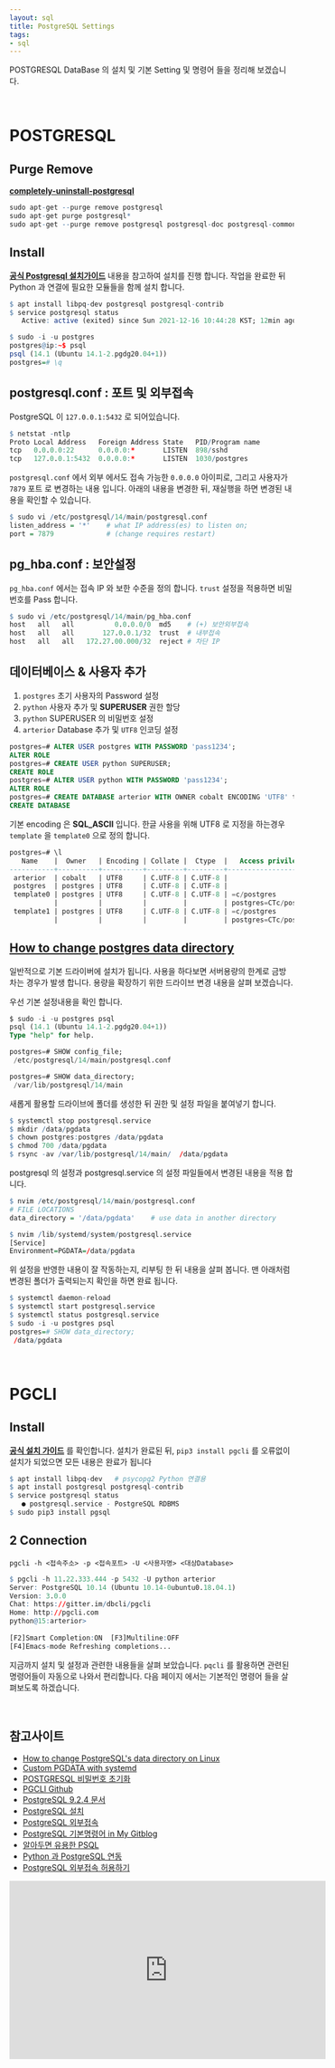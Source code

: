 ```yaml
---
layout: sql
title: PostgreSQL Settings
tags:
- sql
---
```


POSTGRESQL DataBase 의 설치 및 기본 Setting 및 명령어 들을 정리해 보겠습니다.

<br />

# **POSTGRESQL**

## **Purge Remove**
**[completely-uninstall-postgresql](https://kb.objectrocket.com/postgresql/how-to-completely-uninstall-postgresql-757)**

```r
sudo apt-get --purge remove postgresql
sudo apt-get purge postgresql*
sudo apt-get --purge remove postgresql postgresql-doc postgresql-common
```

## **Install**
**[공식 Postgresql 설치가이드](https://www.postgresql.org/download/linux/ubuntu/)** 내용을 참고하여 설치를 진행 합니다. 작업을 완료한 뒤 Python 과 연결에 필요한 모듈들을 함께 설치 합니다.

```r
$ apt install libpq-dev postgresql postgresql-contrib
$ service postgresql status
   Active: active (exited) since Sun 2021-12-16 10:44:28 KST; 12min ago

$ sudo -i -u postgres
postgres@ip:~$ psql
psql (14.1 (Ubuntu 14.1-2.pgdg20.04+1))
postgres=# \q
```

## **postgresql.conf : 포트 및 외부접속**
PostgreSQL 이 `127.0.0.1:5432` 로 되어있습니다.

```r
$ netstat -ntlp     
Proto Local Address   Foreign Address State   PID/Program name    
tcp   0.0.0.0:22      0.0.0.0:*       LISTEN  898/sshd            
tcp   127.0.0.1:5432  0.0.0.0:*       LISTEN  1030/postgres       
```

`postgresql.conf` 에서 외부 에서도 접속 가능한 `0.0.0.0` 아이피로, 그리고 사용자가 `7879` 포트 로 변경하는 내용 입니다. 아래의 내용을 변경한 뒤, 재실행을 하면 변경된 내용을 확인할 수 있습니다.

```r
$ sudo vi /etc/postgresql/14/main/postgresql.conf
listen_address = '*'    # what IP address(es) to listen on;
port = 7879             # (change requires restart)
```

## **pg_hba.conf : 보안설정**

`pg_hba.conf` 에서는 접속 IP 와 보한 수준을 정의 합니다. `trust` 설정을 적용하면 비밀번호를 Pass 합니다.

```r
$ sudo vi /etc/postgresql/14/main/pg_hba.conf
host   all   all          0.0.0.0/0  md5    # (+) 보안외부접속
host   all   all       127.0.0.1/32  trust  # 내부접속
host   all   all   172.27.00.000/32  reject # 차단 IP
```

## **데이터베이스 & 사용자 추가**

1) `postgres` 초기 사용자의 Password 설정
2) `python` 사용자 추가 및 **SUPERUSER** 권한 할당 
3) `python` SUPERUSER 의 비밀번호 설정
4) `arterior` Database 추가 및 `UTF8` 인코딩 설정

```sql
postgres=# ALTER USER postgres WITH PASSWORD 'pass1234';
ALTER ROLE
postgres=# CREATE USER python SUPERUSER;
CREATE ROLE
postgres=# ALTER USER python WITH PASSWORD 'pass1234';
ALTER ROLE
postgres=# CREATE DATABASE arterior WITH OWNER cobalt ENCODING 'UTF8' template template0;
CREATE DATABASE
```

기본 encoding 은 **SQL_ASCII** 입니다. 한글 사용을 위해 UTF8 로 지정을 하는경우 `template` 을 `template0` 으로 정의 합니다.

```sql
postgres=# \l
   Name    |  Owner   | Encoding | Collate |  Ctype  |   Access privileges   
-----------+----------+----------+---------+---------+-----------------------
 arterior  | cobalt   | UTF8     | C.UTF-8 | C.UTF-8 | 
 postgres  | postgres | UTF8     | C.UTF-8 | C.UTF-8 | 
 template0 | postgres | UTF8     | C.UTF-8 | C.UTF-8 | =c/postgres          +
           |          |          |         |         | postgres=CTc/postgres
 template1 | postgres | UTF8     | C.UTF-8 | C.UTF-8 | =c/postgres          +
           |          |          |         |         | postgres=CTc/postgres
```

## **[How to change postgres data directory](https://dbaclass.com/article/how-to-change-postgres-data-directory/)**

일반적으로 기본 드라이버에 설치가 됩니다. 사용을 하다보면 서버용량의 한계로 금방 차는 경우가 발생 합니다. 용량을 확장하기 위한 드라이브 변경 내용을 살펴 보겠습니다.

우선 기본 설정내용을 확인 합니다.

```sql
$ sudo -i -u postgres psql
psql (14.1 (Ubuntu 14.1-2.pgdg20.04+1))
Type "help" for help.

postgres=# SHOW config_file;
 /etc/postgresql/14/main/postgresql.conf

postgres=# SHOW data_directory;
 /var/lib/postgresql/14/main
```

새롭게 활용할 드라이브에 폴더를 생성한 뒤 권한 및 설정 파일을 붙여넣기 합니다.

```r
$ systemctl stop postgresql.service
$ mkdir /data/pgdata
$ chown postgres:postgres /data/pgdata
$ chmod 700 /data/pgdata
$ rsync -av /var/lib/postgresql/14/main/  /data/pgdata
```

postgresql 의 설정과 postgresql.service 의 설정 파일들에서 변경된 내용을 적용 합니다.

```r
$ nvim /etc/postgresql/14/main/postgresql.conf
# FILE LOCATIONS
data_directory = '/data/pgdata'    # use data in another directory

$ nvim /lib/systemd/system/postgresql.service
[Service]
Environment=PGDATA=/data/pgdata
```

위 설정을 반영한 내용이 잘 작동하는지, 리부팅 한 뒤 내용을 살펴 봅니다. 맨 아래처럼 변경된 폴더가 출력되는지 확인을 하면 완료 됩니다.

```r
$ systemctl daemon-reload
$ systemctl start postgresql.service
$ systemctl status postgresql.service
$ sudo -i -u postgres psql
postgres=# SHOW data_directory;
 /data/pgdata
```

<br/>

# **PGCLI**

## **Install**

**[공식 설치 가이드](https://www.pgcli.com/install)** 를 확인합니다. 설치가 완료된 뒤, `pip3 install pgcli` 를 오류없이 설치가 되었으면 모든 내용은 완료가 됩니다

```r
$ apt install libpq-dev   # psycopg2 Python 연결용
$ apt install postgresql postgresql-contrib
$ service postgresql status
   ● postgresql.service - PostgreSQL RDBMS
$ sudo pip3 install pgsql
```

## **2 Connection**
`pgcli -h <접속주소> -p <접속포트> -U <사용자명> <대상Database>`

```r
$ pgcli -h 11.22.333.444 -p 5432 -U python arterior
Server: PostgreSQL 10.14 (Ubuntu 10.14-0ubuntu0.18.04.1)
Version: 3.0.0
Chat: https://gitter.im/dbcli/pgcli
Home: http://pgcli.com
python@15:arterior>
 
[F2]Smart Completion:ON  [F3]Multiline:OFF  
[F4]Emacs-mode Refreshing completions...   
```

지금까지 설치 및 설정과 관련한 내용들을 살펴 보았습니다. `pqcli` 를 활용하면 관련된 명령어들이 자동으로 나와서 편리합니다. 다음 페이지 에서는 기본적인 명령어 들을 살펴보도록 하겠습니다.

<br/>

## 참고사이트
- [How to change PostgreSQL's data directory on Linux](https://fitodic.github.io/how-to-change-postgresql-data-directory-on-linux)
- [Custom PGDATA with systemd](https://pgstef.github.io/2018/02/28/custom_pgdata_with_systemd.html)
- [POSTGRESQL 비밀번호 초기화](https://055055.tistory.com/14)
- [PGCLI Github](https://github.com/dbcli/pgcli)
- [PostgreSQL 9.2.4 문서](https://postgresql.kr/docs/9.2/index.html)
- [PostgreSQL 설치](https://dejavuqa.tistory.com/363?category=257816)
- [PostgreSQL 외부접속](https://dejavuqa.tistory.com/32?category=257816)
- [PostgreSQL 기본명령어 in My Gitblog](https://yongbeomkim.github.io/sql/psql-01-startup/)
- [알아두면 유용한 PSQL](https://browndwarf.tistory.com/51)
- [Python 과 PostgreSQL 연동](https://jinmay.github.io/2018/01/11/python/python-with-postgresql)
- [PostgreSQL 외부접속 허용하기](https://racoonlotty.tistory.com/entry/PostgreSQL-%EC%99%B8%EB%B6%80-%EC%A0%91%EA%B7%BC-%ED%97%88%EC%9A%A9)


<iframe width="560" height="315" src="https://www.youtube.com/embed/HHbIPi43HE4" frameborder="0" allow="accelerometer; autoplay; clipboard-write; encrypted-media; gyroscope; picture-in-picture" allowfullscreen></iframe>
